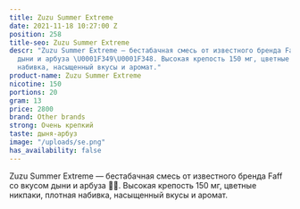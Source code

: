 ```yaml
---
title: Zuzu Summer Extreme
date: 2021-11-18 10:27:00 Z
position: 258
title-seo: Zuzu Summer Extreme
descr: "Zuzu Summer Extreme — бестабачная смесь от известного бренда Faff со вкусом
  дыни и арбуза \U0001F349\U0001F348. Высокая крепость 150 мг, цветные никпаки, плотная
  набивка, насыщенный вкусы и аромат."
product-name: Zuzu Summer Extreme
nicotine: 150
portions: 20
gram: 13
price: 2800
brand: Other brands
strong: Очень крепкий
taste: дыня-арбуз
image: "/uploads/se.png"
has_availability: false
---
```


Zuzu Summer Extreme — бестабачная смесь от известного бренда Faff со вкусом дыни и арбуза 🍉🍈. Высокая крепость 150 мг, цветные никпаки, плотная набивка, насыщенный вкусы и аромат.